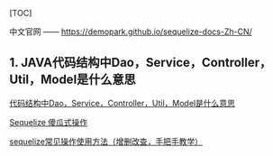 [TOC]

中文官网 —— https://demopark.github.io/sequelize-docs-Zh-CN/

## 1. JAVA代码结构中Dao，Service，Controller，Util，Model是什么意思 ##

[代码结构中Dao，Service，Controller，Util，Model是什么意思](http://www.w3school.com.cn/jsref/jsref_replace.asp)

[Sequelize 傻瓜式操作](<https://blog.csdn.net/flytam/article/details/78755367?utm_source=blogxgwz6>)

[sequelize常见操作使用方法（增删改查，手把手教学）](<https://blog.csdn.net/qq328691560/article/details/50564697>)

